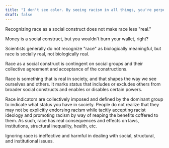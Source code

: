 ```yaml
---
title: "I don't see color. By seeing racism in all things, you're perpetuating it. If race is a construct why should we even acknowledge racism?"
draft: false
---
```


Recognizing race as a social construct does not make race less "real."  
  
Money is a social construct, but you wouldn't burn your wallet, right?  
  
Scientists generally do not recognize "race" as biologically meaningful, but race is socially real, not biologically real.  
  
Race as a social construct is contingent on social groups and their collective agreement and acceptance of the constructions.  
  
Race is something that is real in society, and that shapes the way we see ourselves and others. It marks status that includes or excludes others from broader social constructs and enables or disables certain powers.  
  
Race indicators are collectively imposed and defined by the dominant group to indicate what status you have in society. People do not realize that they may not be explicitly endorsing racism while tacitly accepting racist ideology and promoting racism by way of reaping the benefits coffered to them. As such, race has real consequences and effects on laws, institutions, structural inequality, health, etc.  
  
Ignoring race is ineffective and harmful in dealing with social, structural, and institutional issues.

